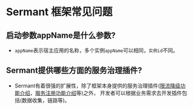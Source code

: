 # Sermant 框架常见问题

## 启动参数appName是什么参数?

- `appName`表示宿主应用的名称，多个实例`appName`可以相同，`实例id`不同。

## Sermant提供哪些方面的服务治理插件?

- Sermant有着很强的扩展性，除了框架本身提供的服务治理插件([限流降级功能介绍](../../plugin/flowcontrol.md)，[服务注册功能介绍](../../plugin/registry/README.md)等)之外， 开发者可以根据业务需求去开发插件包括(数据收集，链路等)。

